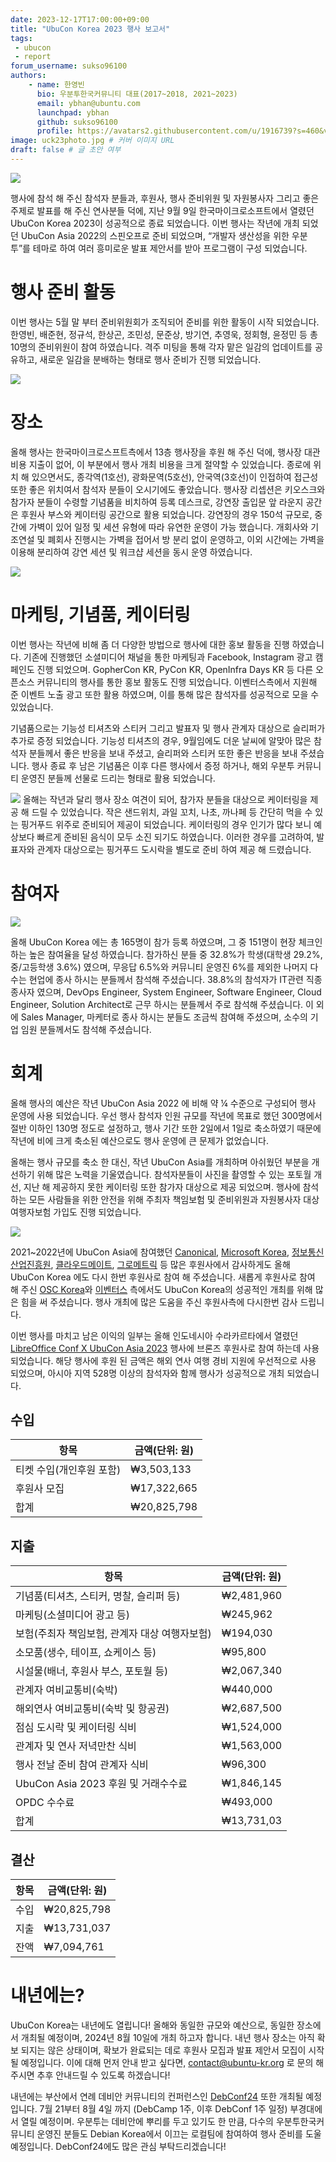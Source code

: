 ```yaml
---
date: 2023-12-17T17:00:00+09:00
title: "UbuCon Korea 2023 행사 보고서"
tags:
 - ubucon
 - report
forum_username: sukso96100
authors:
    - name: 한영빈
      bio: 우분투한국커뮤니티 대표(2017~2018, 2021~2023)
      email: ybhan@ubuntu.com
      launchpad: ybhan
      github: sukso96100
      profile: https://avatars2.githubusercontent.com/u/1916739?s=460&v=4
image: uck23photo.jpg # 커버 이미지 URL
draft: false # 글 초안 여부
---
```


![](./uck23photo.jpg)

행사에 참석 해 주신 참석자 분들과, 후원사, 행사 준비위원 및 자원봉사자 그리고 좋은 주제로 발표를 해 주신 연사분들 덕에, 지난 9월 9일 한국마이크로소프트에서 열렸던 UbuCon Korea 2023이 성공적으로 종료 되었습니다. 이번 행사는 작년에 개최 되었던 UbuCon Asia 2022의 스핀오프로 준비 되었으며, “개발자 생산성을 위한 우분투”를 테마로 하여 여러 흥미로운 발표 제안서를 받아 프로그램이 구성 되었습니다. 

# 행사 준비 활동
이번 행사는 5월 말 부터 준비위원회가 조직되어 준비를 위한 활동이 시작 되었습니다. 한영빈, 배준현, 정규석, 한상곤, 조민성, 문준상, 방기연, 추영욱, 정회형, 윤정민 등 총 10명의 준비위원이 참여 하였습니다. 격주 미팅을 통해 각자 맡은 일감의 업데이트를 공유하고, 새로운 일감을 분배하는 형태로 행사 준비가 진행 되었습니다. 

![](./meeting.png)

# 장소
올해 행사는 한국마이크로스프트측에서 13층 행사장을 후원 해 주신 덕에, 행사장 대관 비용 지출이 없어, 이 부분에서 행사 개최 비용을 크게 절약할 수 있었습니다. 종로에 위치 해 있으면서도, 종각역(1호선), 광화문역(5호선), 안국역(3호선)이 인접하여 접근성 또한 좋은 위치여서 참석자 분들이 오시기에도 좋았습니다. 
행사장 리셉션은 키오스크와 참가자 분들이 수령할 기념품을 비치하여 등록 데스크로, 강연장 출입문 앞 라운지 공간은 후원사 부스와 케이터링 공간으로 활용 되었습니다. 강연장의 경우 150석 규모로, 중간에 가벽이 있어 일정 및 세션 유형에 따라 유연한 운영이 가능 했습니다. 개회사와 기조연설 및 폐회사 진행시는 가벽을 접어서 방 분리 없이 운영하고, 이외 시간에는 가벽을 이용해 분리하여 강연 세션 및 워크샵 세션을 동시 운영 하였습니다.

![](./venue.jpg)

# 마케팅, 기념품, 케이터링
이번 행사는 작년에 비해 좀 더 다양한 방법으로 행사에 대한 홍보 활동을 진행 하였습니다. 기존에 진행했던 소셜미디어 채널을 통한 마케팅과 Facebook, Instagram 광고 캠페인도 진행 되었으며. GopherCon KR, PyCon KR, OpenInfra Days KR 등 다른 오픈소스 커뮤니티의 행사를 통한 홍보 활동도 진행 되었습니다. 이벤터스측에서 지원해 준 이벤트 노출 광고 또한 활용 하였으며, 이를 통해 많은 참석자를 성공적으로 모을 수 있었습니다.

기념품으로는 기능성 티셔츠와 스티커 그리고 발표자 및 행사 관계자 대상으로 슬리퍼가 추가로 증정 되었습니다. 기능성 티셔츠의 경우, 9월임에도 더운 날씨에 알맞아 많은 참석자 분들께서 좋은 반응을 보내 주셨고, 슬리퍼와 스티커 또한 좋은 반응을 보내 주셨습니다. 행사 종료 후 남은 기념품은 이후 다른 행사에서 증정 하거나, 해외 우분투 커뮤니티 운영진 분들께 선물로 드리는 형태로 활용 되었습니다.

![](./catering.jpg)
올해는 작년과 달리 행사 장소 여견이 되어, 참가자 분들을 대상으로 케이터링을 제공 해 드릴 수 있었습니다. 작은 샌드위치, 과일 꼬치, 나초, 까나페 등 간단히 먹을 수 있는 핑거푸드 위주로 준비되어 제공이 되었습니다. 케이터링의 경우 인기가 많다 보니 예상보다 빠르게 준비된 음식이 모두 소진 되기도 하였습니다. 이러한 경우를 고려하여, 발표자와 관계자 대상으로는 핑거푸드 도시락을 별도로 준비 하여 제공 해 드렸습니다. 


# 참여자
![](./attendee-stat.png)

올해 UbuCon Korea 에는 총 165명이 참가 등록 하였으며, 그 중 151명이 현장 체크인 하는 높은 참여율을 달성 하였습니다. 참가하신 분들 중 32.8%가 학생(대학생 29.2%, 중/고등학생 3.6%) 였으며, 무응답 6.5%와 커뮤니티 운영진 6%를 제외한 나머지 다수는 현업에 종사 하시는 분들께서 참석해 주셨습니다. 38.8%의 참석자가 IT관련 직종 종사자 였으며, DevOps Engineer, System Engineer, Software Engineer, Cloud Engineer, Solution Architect로 근무 하시는 분들께서 주로 참석해 주셨습니다. 이 외에 Sales Manager, 마케터로 종사 하시는 분들도 조금씩 참여해 주셨으며, 소수의 기업 임원 분들께서도 참석해 주셨습니다.

# 회계
올해 행사의 예산은 작년 UbuCon Asia 2022 에 비해 약 ¼ 수준으로 구성되어 행사 운영에 사용 되었습니다. 우선 행사 참석자 인원 규모를 작년에 목표로 했던 300명에서 절반 이하인 130명 정도로 설정하고, 행사 기간 또한 2일에서 1일로 축소하였기 때문에 작년에 비에 크게 축소된 예산으로도 행사 운영에 큰 문제가 없었습니다.

올해는 행사 규모를 축소 한 대신, 작년 UbuCon Asia를 개최하며 아쉬웠던 부분을 개선하기 위해 많은 노력을 기울였습니다. 참석자분들이 사진을 촬영할 수 있는 포토월 개선, 지난 해 제공하지 못한 케이터링 또한 참가자 대상으로 제공 되었으며. 행사에 참석하는 모든 사람들을 위한 안전을 위해 주최자 책임보험 및 준비위원과 자원봉사자 대상 여행자보험 가입도 진행 되었습니다.  

![](./photowall.jpg)

2021~2022년에 UbuCon Asia에 참여했던 [Canonical](https://ubuntu.com/), [Microsoft Korea](https://azure.microsoft.com/ko-kr/solutions/linux-on-azure/ubuntu/), [정보통신산업진흥원](https://oss.kr), [클라우드메이트](https://cloudmt.co.kr/), [그로메트릭](http://www.grometric.kr/) 등 많은 후원사에서 감사하게도 올해 UbuCon Korea 에도 다시 한번 후원사로 참여 해 주셨습니다. 새롭게 후원사로 참여 해 주신 [OSC Korea](https://www.osckorea.com/)와 [이벤터스](https://event-us.kr/) 측에서도 UbuCon Korea의 성공적인 개최를 위해 많은 힘을 써 주셨습니다. 행사 개최에 많은 도움을 주신 후원사측에 다시한번 감사 드립니다.

이번 행사를 마치고 남은 이익의 일부는 올해 인도네시아 수라카르타에서 열렸던 [LibreOffice Conf X UbuCon Asia 2023](https://louca.id/) 행사에 브론즈 후원사로 참여 하는데 사용 되었습니다. 해당 행사에 후원 된 금액은 해외 연사 여행 경비 지원에 우선적으로 사용 되었으며, 아시아 지역 528명 이상의 참석자와 함께 행사가 성공적으로 개최 되었습니다. 

## 수입

| 항목 | 금액(단위: 원) |
| --- | --- |
| 티켓 수입(개인후원 포함) | ₩3,503,133 |
| 후원사 모집 | ₩17,322,665 |
| 합계 | ₩20,825,798 |

## 지출

| 항목 | 금액(단위: 원) |
| --- | --- |
| 기념품(티셔츠, 스티커, 명찰, 슬리퍼 등) | ₩2,481,960 |
| 마케팅(소셜미디어 광고 등) | ₩245,962 |
| 보험(주최자 책임보험, 관계자 대상 여행자보험) | ₩194,030 |
| 소모품(생수, 테이프, 쇼케이스 등) | ₩95,800 |
| 시설물(배너, 후원사 부스, 포토월 등) | ₩2,067,340 |
| 관계자 여비교통비(숙박) | ₩440,000 |
| 해외연사 여비교통비(숙박 및 항공권) | ₩2,687,500 |
| 점심 도시락 및 케이터링 식비 | ₩1,524,000 |
| 관계자 및 연사 저녁만찬 식비 | ₩1,563,000 |
| 행사 전날 준비 참여 관계자 식비 | ₩96,300 |
| UbuCon Asia 2023 후원 및 거래수수료 | ₩1,846,145 |
| OPDC 수수료 | ₩493,000 |
| 합계 | ₩13,731,03 |

 
## 결산

| 항목 | 금액(단위: 원) |
| --- | --- |
| 수입 | ₩20,825,798 |
| 지출 | ₩13,731,037 |
| 잔액 | ₩7,094,761 |


# 내년에는?
UbuCon Korea는 내년에도 열립니다! 올해와 동일한 규모와 예산으로, 동일한 장소에서 개최될 예정이며, 2024년 8월 10일에 개최 하고자 합니다. 내년 행사 장소는 아직 확보 되지는 않은 상태이며, 확보가 완료되는 데로 후원사 모집과 발표 제안서 모집이 시작 될 예정입니다. 이에 대해 먼저 안내 받고 싶다면, contact@ubuntu-kr.org 로 문의 해 주시면 추후 안내드릴 수 있도록 하겠습니다!

내년에는 부산에서 연례 데비안 커뮤니티의 컨퍼런스인 [DebConf24](https://wiki.debian.org/DebConf/24) 또한 개최될 예정입니다. 7월 21부터 8월 4일 까지 (DebCamp 1주, 이후 DebConf 1주 일정) 부경대에서 열릴 예정이며. 우분투는 데비안에 뿌리를 두고 있기도 한 만큼, 다수의 우분투한국커뮤니티 운영진 분들도 Debian Korea에서 이끄는 로컬팀에 참여하여 행사 준비를 도울 예정입니다. DebConf24에도 많은 관심 부탁드리겠습니다!

